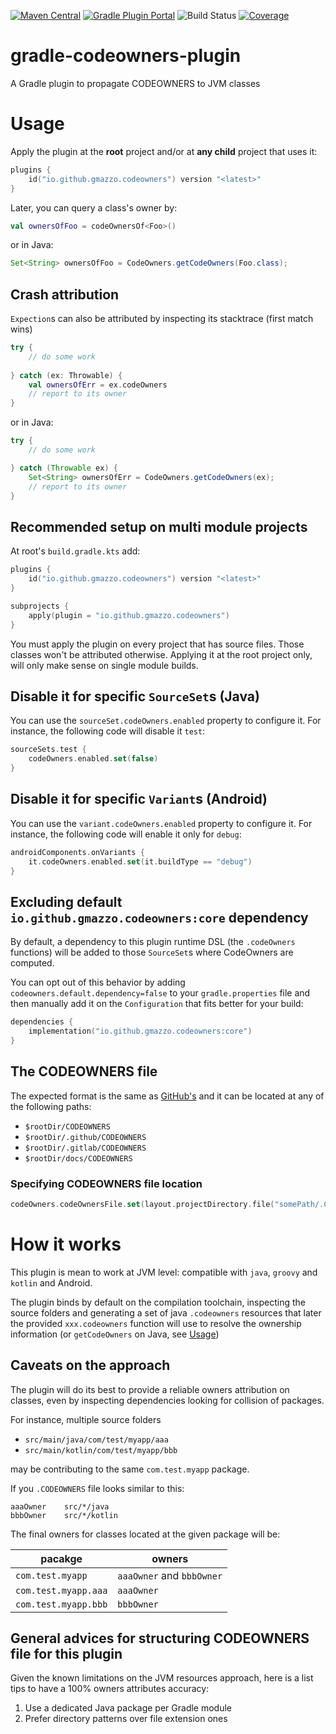 [![Maven Central](https://img.shields.io/maven-central/v/io.github.gmazzo.codeowners/core)](https://search.maven.org/artifact/io.github.gmazzo.codeowners/core)
[![Gradle Plugin Portal](https://img.shields.io/gradle-plugin-portal/v/io.github.gmazzo.codeowners)](https://plugins.gradle.org/plugin/io.github.gmazzo.codeowners)
![Build Status](https://github.com/gmazzo/gradle-codeowners-plugin/actions/workflows/build.yaml/badge.svg)
[![Coverage](https://codecov.io/gh/gmazzo/gradle-codeowners-plugin/branch/main/graph/badge.svg?token=ExYkP1Q9oE)](https://codecov.io/gh/gmazzo/gradle-codeowners-plugin)

# gradle-codeowners-plugin
A Gradle plugin to propagate CODEOWNERS to JVM classes

# Usage
Apply the plugin at the **root** project and/or at **any child** project that uses it:
```kotlin
plugins {
    id("io.github.gmazzo.codeowners") version "<latest>"
}
```
Later, you can query a class's owner by:
```kotlin
val ownersOfFoo = codeOwnersOf<Foo>()
```
or in Java:
```java
Set<String> ownersOfFoo = CodeOwners.getCodeOwners(Foo.class);
```

## Crash attribution
`Expection`s can also be attributed by inspecting its stacktrace (first match wins)
```kotlin
try {
    // do some work
    
} catch (ex: Throwable) {
    val ownersOfErr = ex.codeOwners
    // report to its owner
}
```
or in Java:
```java
try {
    // do some work

} catch (Throwable ex) {
    Set<String> ownersOfErr = CodeOwners.getCodeOwners(ex);
    // report to its owner
}
```

## Recommended setup on multi module projects
At root's `build.gradle.kts` add:
```kotlin
plugins {
    id("io.github.gmazzo.codeowners") version "<latest>"
}

subprojects {
    apply(plugin = "io.github.gmazzo.codeowners")
}
```
You must apply the plugin on every project that has source files. Those classes won't be attributed otherwise.
Applying it at the root project only, will only make sense on single module builds.

## Disable it for specific `SourceSet`s (Java)
You can use the `sourceSet.codeOwners.enabled` property to configure it. 
For instance, the following code will disable it `test`:
```kotlin
sourceSets.test {
    codeOwners.enabled.set(false)
}
```

## Disable it for specific `Variant`s (Android)
You can use the `variant.codeOwners.enabled` property to configure it.
For instance, the following code will enable it only for `debug`:
```kotlin
androidComponents.onVariants {
    it.codeOwners.enabled.set(it.buildType == "debug")
}
```

## Excluding default `io.github.gmazzo.codeowners:core` dependency
By default, a dependency to this plugin runtime DSL (the `.codeOwners` functions) will be added to those `SourceSet`s where CodeOwners are computed.

You can opt out of this behavior by adding `codeowners.default.dependency=false` to your `gradle.properties` file and then manually add it on the `Configuration` that fits better for your build:
```kotlin
dependencies {
    implementation("io.github.gmazzo.codeowners:core")
}
```

## The CODEOWNERS file
The expected format is the same as [GitHub's](https://docs.github.com/en/repositories/managing-your-repositorys-settings-and-features/customizing-your-repository/about-code-owners#codeowners-syntax) and it can be located at any of the following paths:
- `$rootDir/CODEOWNERS`
- `$rootDir/.github/CODEOWNERS`
- `$rootDir/.gitlab/CODEOWNERS`
- `$rootDir/docs/CODEOWNERS`

### Specifying CODEOWNERS file location
```kotlin
codeOwners.codeOwnersFile.set(layout.projectDirectory.file("somePath/.CODEOWNERS"))
```

# How it works
This plugin is mean to work at JVM level: compatible with `java`, `groovy` and `kotlin` and Android.

The plugin binds by default on the compilation toolchain, inspecting the source folders and generating a set of java `.codeowners` resources that later the provided `xxx.codeowners` function will use to resolve the ownership information (or `getCodeOwners` on Java, see [Usage](#usage))

## Caveats on the approach
The plugin will do its best to provide a reliable owners attribution on classes, even by inspecting dependencies looking for collision of packages.

For instance, multiple source folders
- `src/main/java/com/test/myapp/aaa`
- `src/main/kotlin/com/test/myapp/bbb`

may be contributing to the same `com.test.myapp` package.

If you `.CODEOWNERS` file looks similar to this:
```
aaaOwner    src/*/java
bbbOwner    src/*/kotlin
```
The final owners for classes located at the given package will be:

| pacakge              | owners                    |
|----------------------|---------------------------|
| `com.test.myapp`     | `aaaOwner` and `bbbOwner` |
| `com.test.myapp.aaa` | `aaaOwner`                |
| `com.test.myapp.bbb` | `bbbOwner`                |

## General advices for structuring CODEOWNERS file for this plugin
Given the known limitations on the JVM resources approach, here is a list tips to have a 100%  owners attributes accuracy:
1) Use a dedicated Java package per Gradle module
2) Prefer directory patterns over file extension ones
